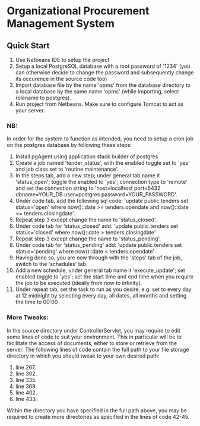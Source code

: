 
# Organizational Procurement Management System 

## Quick Start

1. Use Netbeans IDE to setup the project
2. Setup a local PostgreSQL database with a root password of '1234' (you can otherwise decide to change the password and subsequently change its occurence in the source code too)
3. Import database file by the name 'opms' from the database directory to a local database by the same name 'opms' (while importing, select rolename to postgres).
4. Run project from Netbeans. Make sure to configure Tomcat to act as your server.

### NB:
In order for the system to function as intended, you need to setup a cron job on the postgres database by following these steps:
1. Install pgAgent using application stack builder of postgres
2. Create a job named 'tender_status', with the enabled toggle set to 'yes' and job class set to 'routine maintenance'.
3. In the steps tab, add a new step; under general tab name it 'status_open'; toggle the enabled to 'yes'; connection type to 'remote' and set the connection string to 'host=localhost port=5432 dbname=YOUR_DB user=postgres password=YOUR_PASSWORD'.
4. Under code tab, add the following sql code: 'update public.tenders set status='open' where now()::date >= tenders.opendate and now()::date <= tenders.closingdate'.
5. Repeat step 3 except change the name to 'status_closed'.
6. Under code tab for 'status_closed' add: 'update public.tenders set status='closed' where now()::date > tenders.closingdate'
7. Repeat step 3 except change the name to 'status_pending'.
8. Under code tab for 'status_pending' add: 'update public.tenders set status='pending' where now()::date < tenders.opendate'
9. Having done so, you are now through with the 'steps' tab of the job, switch to the 'schedules' tab.
10. Add a new schedule, under general tab name it 'execute_update'; set enabled toggle to 'yes'; set the start time and end time when you require the job to be executed (ideally from now to infinity).
11. Under repeat tab, set the task to run as you desire, e.g. set to every day at 12 midnight by selecting every day, all dates, all months and setting the time to 00:00

### More Tweaks:
In the source directory under ControllerServlet, you may require to edit some lines of code to suit your environment. This in particular will be to facilitate the access of documents, either to store or retrieve from the server. The following lines of code contain the full path to your file storage directory in which you should tweak to your own desired path:
1. line 267.
2. line 302.
3. line 335.
4. line 369.
5. line 402.
6. line 433.

Within the directory you have specified in the full path above, you may be required to create more directories as specified in the lines of code 42-45.
